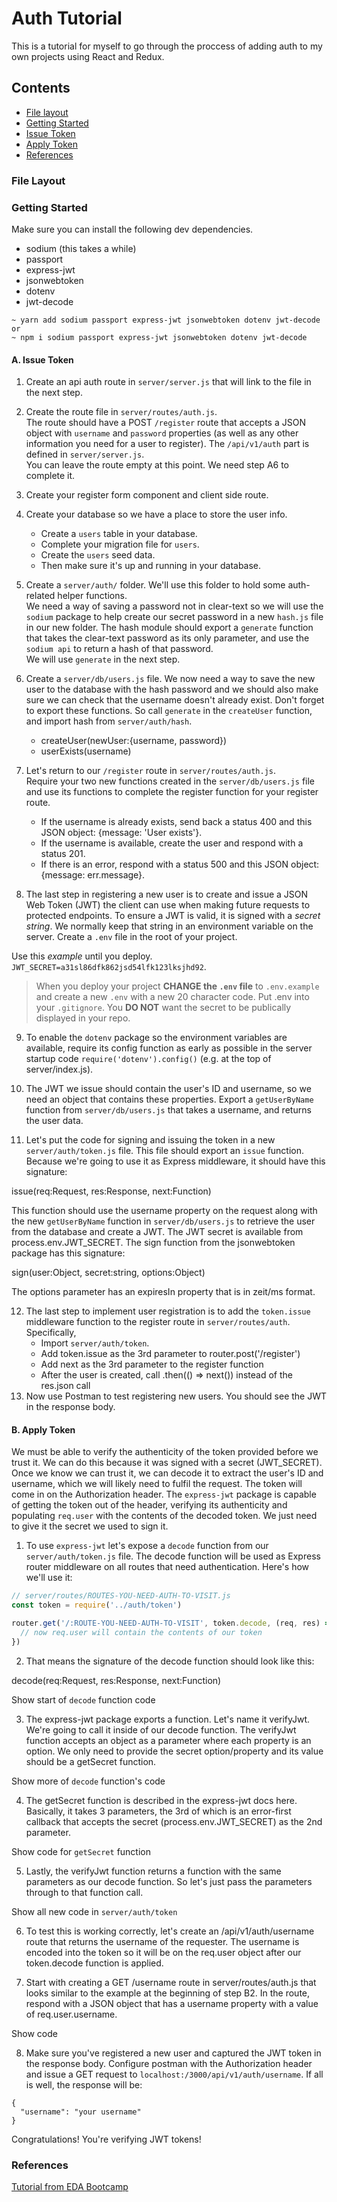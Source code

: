 # Auth Tutorial

This is a tutorial for myself to go through the proccess of adding auth to my own projects using React and Redux.

## Contents
- [File layout](#file-layout)
- [Getting Started](#getting-started)
- [Issue Token](#a-issue-token)
- [Apply Token](#b-apply-token)
- [References](#references)


### File Layout


### Getting Started
Make sure you can install the following dev dependencies.  
- sodium (this takes a while)
- passport
- express-jwt
- jsonwebtoken
- dotenv
- jwt-decode
   
```shell
~ yarn add sodium passport express-jwt jsonwebtoken dotenv jwt-decode
or
~ npm i sodium passport express-jwt jsonwebtoken dotenv jwt-decode
```

#### A. Issue Token
1. Create an api auth route in `server/server.js` that will link to the file in the next step.

2. Create the route file in `server/routes/auth.js`.  
The route should have a POST `/register` route that accepts a JSON object with `username` and `password` properties (as well as any other information you need for a user to register). The `/api/v1/auth` part is defined in `server/server.js`.  
You can leave the route empty at this point. We need step A6 to complete it.

3. Create your register form component and client side route.
4. Create your database so we have a place to store the user info.
   - Create a `users` table in your database. 
   - Complete your migration file for `users`.
   - Create the `users` seed data.
   - Then make sure it's up and running in your database.

5. Create a `server/auth/` folder. We'll use this folder to hold some auth-related helper functions.  
We need a way of saving a password not in clear-text so we will use the `sodium` package to help create our secret password in a new `hash.js` file in our new folder. The hash module should export a `generate` function that takes the clear-text password as its only parameter, and use the `sodium api` to return a hash of that password.  
We will use `generate` in the next step.
 
6. Create a `server/db/users.js` file. We now need a way to save the new user to the database with the hash password and we should also make sure we can check that the username doesn't already exist. Don't forget to export these functions.
So call `generate` in the `createUser` function, and import hash from `server/auth/hash`.
   - createUser(newUser:{username, password})
   - userExists(username)
   
7. Let's return to our `/register` route in `server/routes/auth.js`.  
Require your two new functions created in the `server/db/users.js` file and use its functions to complete the register function for your register route.
   - If the username is already exists, send back a status 400 and this JSON object: {message: 'User exists'}.
   - If the username is available, create the user and respond with a status 201.
   - If there is an error, respond with a status 500 and this JSON object: {message: err.message}.

8. The last step in registering a new user is to create and issue a JSON Web Token (JWT) the client can use when making future requests to protected endpoints. To ensure a JWT is valid, it is signed with a _secret string_. We normally keep that string in an environment variable on the server.
Create a `.env` file in the root of your project. 

Use this _example_ until you deploy.  
`JWT_SECRET=a31sl86dfk862jsd54lfk123lksjhd92`. 

> When you deploy your project **CHANGE the `.env` file** to `.env.example` and create a new `.env` with a new 20 character code. Put .env into your `.gitignore`. You **DO NOT** want the secret to be publically displayed in your repo.

9. To enable the `dotenv` package so the environment variables are available, require its config function as early as possible in the server startup code `require('dotenv').config()` (e.g. at the top of server/index.js).

10. The JWT we issue should contain the user's ID and username, so we need an object that contains these properties. Export a `getUserByName` function from `server/db/users.js` that takes a username, and returns the user data.

11. Let's put the code for signing and issuing the token in a new `server/auth/token.js` file. This file should export an `issue` function. Because we're going to use it as Express middleware, it should have this signature:

issue(req:Request, res:Response, next:Function)

This function should use the username property on the request along with the new `getUserByName` function in `server/db/users.js` to retrieve the user from the database and create a JWT. The JWT secret is available from process.env.JWT_SECRET. The sign function from the jsonwebtoken package has this signature:

sign(user:Object, secret:string, options:Object)

The options parameter has an expiresIn property that is in zeit/ms format.

12. The last step to implement user registration is to add the `token.issue` middleware function to the register route in `server/routes/auth`. Specifically,
    - Import `server/auth/token`.
    - Add token.issue as the 3rd parameter to router.post('/register')
    - Add next as the 3rd parameter to the register function
    - After the user is created, call .then(() => next()) instead of the res.json call
13. Now use Postman to test registering new users. You should see the JWT in the response body.

#### B. Apply Token
We must be able to verify the authenticity of the token provided before we trust it. We can do this because it was signed with a secret (JWT_SECRET). Once we know we can trust it, we can decode it to extract the user's ID and username, which we will likely need to fulfil the request.
The token will come in on the Authorization header. The `express-jwt` package is capable of getting the token out of the header, verifying its authenticity and populating `req.user` with the contents of the decoded token. We just need to give it the secret we used to sign it.

1. To use `express-jwt` let's expose a `decode` function from our `server/auth/token.js` file. The decode function will be used as Express router middleware on all routes that need authentication. Here's how we'll use it:

```javascript
// server/routes/ROUTES-YOU-NEED-AUTH-TO-VISIT.js
const token = require('../auth/token')

router.get('/:ROUTE-YOU-NEED-AUTH-TO-VISIT', token.decode, (req, res) => {
  // now req.user will contain the contents of our token
})
```

2. That means the signature of the decode function should look like this:

decode(req:Request, res:Response, next:Function)

Show start of `decode` function code

3. The express-jwt package exports a function. Let's name it verifyJwt. We're going to call it inside of our decode function. The verifyJwt function accepts an object as a parameter where each property is an option. We only need to provide the secret option/property and its value should be a getSecret function.

Show more of `decode` function's code

4. The getSecret function is described in the express-jwt docs here. Basically, it takes 3 parameters, the 3rd of which is an error-first callback that accepts the secret (process.env.JWT_SECRET) as the 2nd parameter.

Show code for `getSecret` function

5. Lastly, the verifyJwt function returns a function with the same parameters as our decode function. So let's just pass the parameters through to that function call.

Show all new code in `server/auth/token`

6. To test this is working correctly, let's create an /api/v1/auth/username route that returns the username of the requester. The username is encoded into the token so it will be on the req.user object after our token.decode function is applied.

7. Start with creating a GET /username route in server/routes/auth.js that looks similar to the example at the beginning of step B2. In the route, respond with a JSON object that has a username property with a value of req.user.username.

Show code

8. Make sure you've registered a new user and captured the JWT token in the response body. Configure postman with the Authorization header and issue a GET request to `localhost:/3000/api/v1/auth/username`. If all is well, the response will be:

```
{
  "username": "your username"
}
```

Congratulations! You're verifying JWT tokens!




### References
[Tutorial from EDA Bootcamp](https://github.com/harakeke-2018/jwt-auth)

